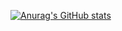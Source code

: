 [![Anurag's GitHub stats](https://github-readme-stats.vercel.app/api?username=MatheusZed)](https://github.com/anuraghazra/github-readme-stats)
